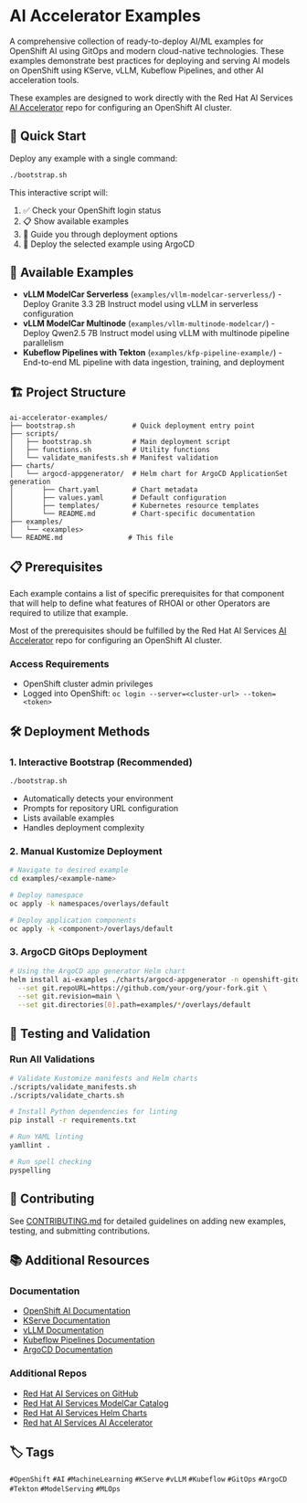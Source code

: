 # AI Accelerator Examples

A comprehensive collection of ready-to-deploy AI/ML examples for OpenShift AI using GitOps and modern cloud-native technologies. These examples demonstrate best practices for deploying and serving AI models on OpenShift using KServe, vLLM, Kubeflow Pipelines, and other AI acceleration tools.

These examples are designed to work directly with the Red Hat AI Services [AI Accelerator](https://github.com/redhat-ai-services/ai-accelerator) repo for configuring an OpenShift AI cluster.

## 🚀 Quick Start

Deploy any example with a single command:

```bash
./bootstrap.sh
```

This interactive script will:
1. ✅ Check your OpenShift login status
2. 📋 Show available examples
3. 🎯 Guide you through deployment options
4. 🚀 Deploy the selected example using ArgoCD

## 🎯 Available Examples

- **vLLM ModelCar Serverless** (`examples/vllm-modelcar-serverless/`) - Deploy Granite 3.3 2B Instruct model using vLLM in serverless configuration
- **vLLM ModelCar Multinode** (`examples/vllm-multinode-modelcar/`) - Deploy Qwen2.5 7B Instruct model using vLLM with multinode pipeline parallelism
- **Kubeflow Pipelines with Tekton** (`examples/kfp-pipeline-example/`) - End-to-end ML pipeline with data ingestion, training, and deployment

## 🏗️ Project Structure

```
ai-accelerator-examples/
├── bootstrap.sh              # Quick deployment entry point
├── scripts/
│   ├── bootstrap.sh          # Main deployment script
│   ├── functions.sh          # Utility functions
│   └── validate_manifests.sh # Manifest validation
├── charts/
│   └── argocd-appgenerator/  # Helm chart for ArgoCD ApplicationSet generation
│       ├── Chart.yaml        # Chart metadata
│       ├── values.yaml       # Default configuration
│       ├── templates/        # Kubernetes resource templates
│       └── README.md         # Chart-specific documentation
├── examples/
│   └── <examples>
└── README.md                # This file
```

## 📋 Prerequisites

Each example contains a list of specific prerequisites for that component that will help to define what features of RHOAI or other Operators are required to utilize that example.

Most of the prerequisites should be fulfilled by the Red Hat AI Services [AI Accelerator](https://github.com/redhat-ai-services/ai-accelerator) repo for configuring an OpenShift AI cluster.

### Access Requirements
- OpenShift cluster admin privileges
- Logged into OpenShift: `oc login --server=<cluster-url> --token=<token>`

## 🛠️ Deployment Methods

### 1. Interactive Bootstrap (Recommended)
```bash
./bootstrap.sh
```
- Automatically detects your environment
- Prompts for repository URL configuration
- Lists available examples
- Handles deployment complexity

### 2. Manual Kustomize Deployment
```bash
# Navigate to desired example
cd examples/<example-name>

# Deploy namespace
oc apply -k namespaces/overlays/default

# Deploy application components
oc apply -k <component>/overlays/default
```

### 3. ArgoCD GitOps Deployment
```bash
# Using the ArgoCD app generator Helm chart
helm install ai-examples ./charts/argocd-appgenerator -n openshift-gitops \
  --set git.repoURL=https://github.com/your-org/your-fork.git \
  --set git.revision=main \
  --set git.directories[0].path=examples/*/overlays/default
```

## 🧪 Testing and Validation

### Run All Validations
```bash
# Validate Kustomize manifests and Helm charts
./scripts/validate_manifests.sh
./scripts/validate_charts.sh

# Install Python dependencies for linting
pip install -r requirements.txt

# Run YAML linting
yamllint .

# Run spell checking
pyspelling
```

## 🤝 Contributing

See [CONTRIBUTING.md](CONTRIBUTING.md) for detailed guidelines on adding new examples, testing, and submitting contributions.

## 📚 Additional Resources

### Documentation
- [OpenShift AI Documentation](https://docs.redhat.com/en/documentation/red_hat_openshift_ai_self-managed)
- [KServe Documentation](https://kserve.github.io/website/)
- [vLLM Documentation](https://docs.vllm.ai/)
- [Kubeflow Pipelines Documentation](https://www.kubeflow.org/docs/components/pipelines/)
- [ArgoCD Documentation](https://argo-cd.readthedocs.io/)

### Additional Repos
- [Red Hat AI Services on GitHub](https://github.com/redhat-ai-services)
- [Red Hat AI Services ModelCar Catalog](https://github.com/redhat-ai-services/modelcar-catalog/)
- [Red Hat AI Services Helm Charts](https://github.com/redhat-ai-services/helm-charts/)
- [Red hat AI Services AI Accelerator](https://github.com/redhat-ai-services/ai-accelerator)

## 🏷️ Tags

`#OpenShift` `#AI` `#MachineLearning` `#KServe` `#vLLM` `#Kubeflow` `#GitOps` `#ArgoCD` `#Tekton` `#ModelServing` `#MLOps`
